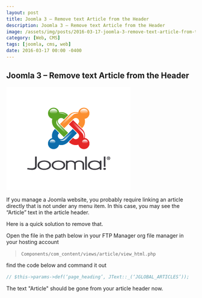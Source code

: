 ```yaml
---
layout: post
title: Joomla 3 – Remove text Article from the Header
description: Joomla 3 – Remove text Article from the Header
image: /assets/img/posts/2016-03-17-joomla-3-remove-text-article-from-the-header/Joomla.png
category: [Web, CMS]
tags: [joomla, cms, web]
date: 2016-03-17 00:00 -0400
---
```


## Joomla 3 – Remove text Article from the Header

![Joomla](/assets/img/posts/2016-03-17-joomla-3-remove-text-article-from-the-header/Joomla.png)

If you manage a Joomla website, you probably require linking an article directly that is not under any menu item. In this case, you may see the “Article” text in the article header.

Here is a quick solution to remove that.

Open the file in the path below in your FTP Manager org file manager in your hosting account

> `Components/com_content/views/article/view_html.php`

find the code below and command it out

```php
// $this->params->def(‘page_heading’, JText::_(‘JGLOBAL_ARTICLES’));
```

The text "Article" should be gone from your article header now.
